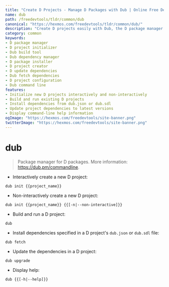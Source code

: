 ```yaml
---
title: "Create D Projects - Manage D Packages with Dub | Online Free DevTools by Hexmos"
name: dub
path: /freedevtools/tldr/common/dub
canonical: "https://hexmos.com/freedevtools/tldr/common/dub/"
description: "Create D projects easily with Dub, the D package manager. Install, update, and manage your D project dependencies effortlessly. Free online tool, no registration required."
category: common
keywords:
- D package manager
- D project initializer
- Dub build tool
- Dub dependency manager
- D package installer
- D project creator
- D update dependencies
- Dub fetch dependencies
- D project configuration
- Dub command line
features:
- Initialize new D projects interactively and non-interactively
- Build and run existing D projects
- Install dependencies from dub.json or dub.sdl
- Update project dependencies to latest versions
- Display command-line help information
ogImage: "https://hexmos.com/freedevtools/site-banner.png"
twitterImage: "https://hexmos.com/freedevtools/site-banner.png"
---
```


# dub

> Package manager for D packages.
> More information: <https://dub.pm/commandline>.

- Interactively create a new D project:

`dub init {{project_name}}`

- Non-interactively create a new D project:

`dub init {{project_name}} {{[-n|--non-interactive]}}`

- Build and run a D project:

`dub`

- Install dependencies specified in a D project's `dub.json` or `dub.sdl` file:

`dub fetch`

- Update the dependencies in a D project:

`dub upgrade`

- Display help:

`dub {{[-h|--help]}}`

